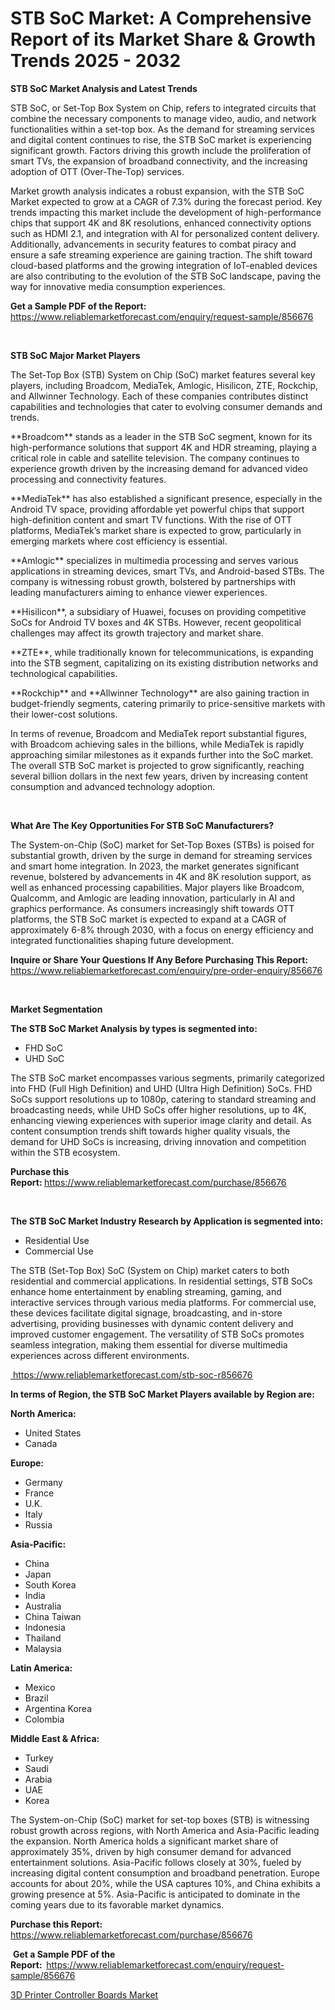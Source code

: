 <p><h1>STB SoC Market: A Comprehensive Report of its Market Share & Growth Trends 2025 - 2032</h1></p><p><strong>STB SoC Market Analysis and Latest Trends</strong></p>
<p><p>STB SoC, or Set-Top Box System on Chip, refers to integrated circuits that combine the necessary components to manage video, audio, and network functionalities within a set-top box. As the demand for streaming services and digital content continues to rise, the STB SoC market is experiencing significant growth. Factors driving this growth include the proliferation of smart TVs, the expansion of broadband connectivity, and the increasing adoption of OTT (Over-The-Top) services.</p><p>Market growth analysis indicates a robust expansion, with the STB SoC Market expected to grow at a CAGR of 7.3% during the forecast period. Key trends impacting this market include the development of high-performance chips that support 4K and 8K resolutions, enhanced connectivity options such as HDMI 2.1, and integration with AI for personalized content delivery. Additionally, advancements in security features to combat piracy and ensure a safe streaming experience are gaining traction. The shift toward cloud-based platforms and the growing integration of IoT-enabled devices are also contributing to the evolution of the STB SoC landscape, paving the way for innovative media consumption experiences.</p></p>
<p><strong>Get a Sample PDF of the Report:&nbsp;</strong> <a href="https://www.reliablemarketforecast.com/enquiry/request-sample/856676?utm_campaign=2308&utm_medium=2&utm_source=Github&utm_content=ia&utm_term=06042025&utm_id=stb-soc">https://www.reliablemarketforecast.com/enquiry/request-sample/856676</a></p>
<p>&nbsp;</p>
<p><strong>STB SoC Major Market Players</strong></p>
<p><p>The Set-Top Box (STB) System on Chip (SoC) market features several key players, including Broadcom, MediaTek, Amlogic, Hisilicon, ZTE, Rockchip, and Allwinner Technology. Each of these companies contributes distinct capabilities and technologies that cater to evolving consumer demands and trends.</p><p>**Broadcom** stands as a leader in the STB SoC segment, known for its high-performance solutions that support 4K and HDR streaming, playing a critical role in cable and satellite television. The company continues to experience growth driven by the increasing demand for advanced video processing and connectivity features.</p><p>**MediaTek** has also established a significant presence, especially in the Android TV space, providing affordable yet powerful chips that support high-definition content and smart TV functions. With the rise of OTT platforms, MediaTek’s market share is expected to grow, particularly in emerging markets where cost efficiency is essential.</p><p>**Amlogic** specializes in multimedia processing and serves various applications in streaming devices, smart TVs, and Android-based STBs. The company is witnessing robust growth, bolstered by partnerships with leading manufacturers aiming to enhance viewer experiences.</p><p>**Hisilicon**, a subsidiary of Huawei, focuses on providing competitive SoCs for Android TV boxes and 4K STBs. However, recent geopolitical challenges may affect its growth trajectory and market share.</p><p>**ZTE**, while traditionally known for telecommunications, is expanding into the STB segment, capitalizing on its existing distribution networks and technological capabilities.</p><p>**Rockchip** and **Allwinner Technology** are also gaining traction in budget-friendly segments, catering primarily to price-sensitive markets with their lower-cost solutions.</p><p>In terms of revenue, Broadcom and MediaTek report substantial figures, with Broadcom achieving sales in the billions, while MediaTek is rapidly approaching similar milestones as it expands further into the SoC market. The overall STB SoC market is projected to grow significantly, reaching several billion dollars in the next few years, driven by increasing content consumption and advanced technology adoption.</p></p>
<p>&nbsp;</p>
<p><strong>What Are The Key Opportunities For STB SoC Manufacturers?</strong></p>
<p><p>The System-on-Chip (SoC) market for Set-Top Boxes (STBs) is poised for substantial growth, driven by the surge in demand for streaming services and smart home integration. In 2023, the market generates significant revenue, bolstered by advancements in 4K and 8K resolution support, as well as enhanced processing capabilities. Major players like Broadcom, Qualcomm, and Amlogic are leading innovation, particularly in AI and graphics performance. As consumers increasingly shift towards OTT platforms, the STB SoC market is expected to expand at a CAGR of approximately 6-8% through 2030, with a focus on energy efficiency and integrated functionalities shaping future development.</p></p>
<p><strong>Inquire or Share Your Questions If Any Before Purchasing This Report:</strong> <a href="https://www.reliablemarketforecast.com/enquiry/pre-order-enquiry/856676?utm_campaign=2308&utm_medium=2&utm_source=Github&utm_content=ia&utm_term=06042025&utm_id=stb-soc">https://www.reliablemarketforecast.com/enquiry/pre-order-enquiry/856676</a></p>
<p>&nbsp;</p>
<p><strong>Market Segmentation</strong></p>
<p><strong>The STB SoC Market Analysis by types is segmented into:</strong></p>
<p><ul><li>FHD SoC</li><li>UHD SoC</li></ul></p>
<p><p>The STB SoC market encompasses various segments, primarily categorized into FHD (Full High Definition) and UHD (Ultra High Definition) SoCs. FHD SoCs support resolutions up to 1080p, catering to standard streaming and broadcasting needs, while UHD SoCs offer higher resolutions, up to 4K, enhancing viewing experiences with superior image clarity and detail. As content consumption trends shift towards higher quality visuals, the demand for UHD SoCs is increasing, driving innovation and competition within the STB ecosystem.</p></p>
<p><strong>Purchase this Report:&nbsp;</strong><a href="https://www.reliablemarketforecast.com/purchase/856676?utm_campaign=2308&utm_medium=2&utm_source=Github&utm_content=ia&utm_term=06042025&utm_id=stb-soc">https://www.reliablemarketforecast.com/purchase/856676</a></p>
<p>&nbsp;</p>
<p><strong>The STB SoC Market Industry Research by Application is segmented into:</strong></p>
<p><ul><li>Residential Use</li><li>Commercial Use</li></ul></p>
<p><p>The STB (Set-Top Box) SoC (System on Chip) market caters to both residential and commercial applications. In residential settings, STB SoCs enhance home entertainment by enabling streaming, gaming, and interactive services through various media platforms. For commercial use, these devices facilitate digital signage, broadcasting, and in-store advertising, providing businesses with dynamic content delivery and improved customer engagement. The versatility of STB SoCs promotes seamless integration, making them essential for diverse multimedia experiences across different environments.</p></p>
<p><a href="https://www.reliablemarketforecast.com/stb-soc-r856676?utm_campaign=2308&utm_medium=2&utm_source=Github&utm_content=ia&utm_term=06042025&utm_id=stb-soc">&nbsp;https://www.reliablemarketforecast.com/stb-soc-r856676</a></p>
<p><strong>In terms of Region, the STB SoC Market Players available by Region are:</strong></p>
<p>
    <p> <strong> North America: </strong>
        <ul>
            <li>United States</li>
            <li>Canada</li>
        </ul>
        </p> 
    <p> <strong> Europe: </strong>
        <ul>
            <li>Germany</li>
            <li>France</li>
            <li>U.K.</li>
            <li>Italy</li>
            <li>Russia</li>
        </ul>
        </p> 
    <p> <strong> Asia-Pacific: </strong>
        <ul>
            <li>China</li>
            <li>Japan</li>
            <li>South Korea</li>
            <li>India</li>
            <li>Australia</li>
            <li>China Taiwan</li>
            <li>Indonesia</li>
            <li>Thailand</li>
            <li>Malaysia</li>
        </ul>
        </p> 
    <p> <strong> Latin America: </strong>
        <ul>
            <li>Mexico</li>
            <li>Brazil</li>
            <li>Argentina Korea</li>
            <li>Colombia</li>
        </ul>
        </p> 
    <p> <strong> Middle East & Africa: </strong>
        <ul>
            <li>Turkey</li>
            <li>Saudi</li>
            <li>Arabia</li>
            <li>UAE</li>
            <li>Korea</li>
        </ul>
    </p>
    </p>
<p><p>The System-on-Chip (SoC) market for set-top boxes (STB) is witnessing robust growth across regions, with North America and Asia-Pacific leading the expansion. North America holds a significant market share of approximately 35%, driven by high consumer demand for advanced entertainment solutions. Asia-Pacific follows closely at 30%, fueled by increasing digital content consumption and broadband penetration. Europe accounts for about 20%, while the USA captures 10%, and China exhibits a growing presence at 5%. Asia-Pacific is anticipated to dominate in the coming years due to its favorable market dynamics.</p></p>
<p><strong>Purchase this Report: </strong><a href="https://www.reliablemarketforecast.com/purchase/856676?utm_campaign=2308&utm_medium=2&utm_source=Github&utm_content=ia&utm_term=06042025&utm_id=stb-soc">https://www.reliablemarketforecast.com/purchase/856676</a></p>
<p>&nbsp;<strong>Get a Sample PDF of the Report:&nbsp;&nbsp;</strong><a href="https://www.reliablemarketforecast.com/enquiry/request-sample/856676?utm_campaign=2308&utm_medium=2&utm_source=Github&utm_content=ia&utm_term=06042025&utm_id=stb-soc">https://www.reliablemarketforecast.com/enquiry/request-sample/856676</a></p>
<p><strong></strong></p>
<p><p><a href="https://github.com/leopardmicheal7019/Market-Research-Report-List-1/blob/main/3d-printer-controller-boards-market.md?utm_campaign=2308&utm_medium=2&utm_source=Github&utm_content=ia&utm_term=06042025&utm_id=stb-soc">3D Printer Controller Boards Market</a></p></p>